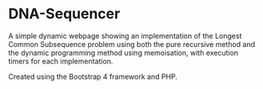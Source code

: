 # DNA-Sequencer

A simple dynamic webpage showing an implementation of the Longest Common Subsequence problem using both the pure recursive method and the dynamic programming method using memoisation, with execution timers for each implementation.

Created using the Bootstrap 4 framework and PHP.
